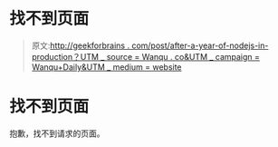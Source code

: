 # 找不到页面

> 原文:[http://geekforbrains . com/post/after-a-year-of-nodejs-in-production？UTM _ source = Wanqu . co&UTM _ campaign = Wanqu+Daily&UTM _ medium = website](http://geekforbrains.com/post/after-a-year-of-nodejs-in-production?utm_source=wanqu.co&utm_campaign=Wanqu+Daily&utm_medium=website)

# 找不到页面

抱歉，找不到请求的页面。
